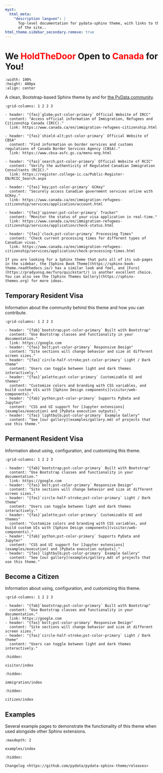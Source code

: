 ```yaml
---
myst:
  html_meta:
    "description lang=en": |
      Top-level documentation for pydata-sphinx theme, with links to the rest
      of the site..
html_theme.sidebar_secondary.remove: true
---
```


# We <span style="color:red;">HoldTheDoor</span> Open to <span style="color:red;">Canada</span> for You!

```{youtube} HFasfNBpD7U
:width: 100%
:height: 400px
:align: center
```

A clean, Bootstrap-based Sphinx theme by and for [the PyData community](https://pydata.org).

```{gallery-grid}
:grid-columns: 1 2 2 3

- header: "{fas}`globe;pst-color-primary` Official Website of IRCC"
  content: "Access official information of Immigration, Refugees and Citizenship Canada (IRCC)."
  link: https://www.canada.ca/en/immigration-refugees-citizenship.html

- header: "{fas}`shield-alt;pst-color-primary` Official Website of CBSA"
  content: "Find information on border services and customs regulations of Canada Border Services Agency (CBSA)."
  link: https://www.cbsa-asfc.gc.ca/menu-eng.html

- header: "{fas}`search;pst-color-primary` Official Website of RCIC"
  content: "Verify the authenticity of Regulated Canadian Immigration Consultants (RCIC)."
  link: https://register.college-ic.ca/Public-Register-EN/RCIC_Search.aspx

- header: "{fas}`key;pst-color-primary` GCKey"
  content: "Securely access Canadian government services online with GCKey."
  link: https://www.canada.ca/en/immigration-refugees-citizenship/services/application/account.html

- header: "{fas}`spinner;pst-color-primary` Tracker"
  content: "Monitor the status of your visa application in real-time."
  link: https://www.canada.ca/en/immigration-refugees-citizenship/services/application/check-status.html

- header: "{fas}`clock;pst-color-primary` Processing Times"
  content: "Check current processing times for different types of Canadian visas."
  link: https://www.canada.ca/en/immigration-refugees-citizenship/services/application/check-processing-times.html
```

```{seealso}
If you are looking for a Sphinx theme that puts all of its sub-pages in the sidebar, the [Sphinx Book Theme](https://sphinx-book-theme.readthedocs.io/) has a similar look and feel, and [Furo](https://pradyunsg.me/furo/quickstart/) is another excellent choice. You can also see the [Sphinx Themes Gallery](https://sphinx-themes.org) for more ideas.
```


## Temporary Resident Visa

Information about the community behind this theme and how you can contribute.

```{gallery-grid}
:grid-columns: 1 2 2 3

- header: "{fab}`bootstrap;pst-color-primary` Built with Bootstrap"
  content: "Use Bootstrap classes and functionality in your documentation."
  link: https://google.com
- header: "{fas}`bolt;pst-color-primary` Responsive Design"
  content: "Site sections will change behavior and size at different screen sizes."
- header: "{fas}`circle-half-stroke;pst-color-primary` Light / Dark theme"
  content: "Users can toggle between light and dark themes interactively."
- header: "{fas}`palette;pst-color-primary` Customizable UI and themes"
  content: "Customize colors and branding with CSS variables, and build custom UIs with [Sphinx Design components](visitor/web-components)."
- header: "{fab}`python;pst-color-primary` Supports PyData and Jupyter"
  content: "CSS and UI support for [Jupyter extensions](examples/execution) and [PyData execution outputs]."
- header: "{fas}`lightbulb;pst-color-primary` Example Gallery"
  content: "See [our gallery](examples/gallery.md) of projects that use this theme."
```


## Permanent Resident Visa

Information about using, configuration, and customizing this theme.

```{gallery-grid}
:grid-columns: 1 2 2 3

- header: "{fab}`bootstrap;pst-color-primary` Built with Bootstrap"
  content: "Use Bootstrap classes and functionality in your documentation."
  link: https://google.com
- header: "{fas}`bolt;pst-color-primary` Responsive Design"
  content: "Site sections will change behavior and size at different screen sizes."
- header: "{fas}`circle-half-stroke;pst-color-primary` Light / Dark theme"
  content: "Users can toggle between light and dark themes interactively."
- header: "{fas}`palette;pst-color-primary` Customizable UI and themes"
  content: "Customize colors and branding with CSS variables, and build custom UIs with [Sphinx Design components](visitor/web-components)."
- header: "{fab}`python;pst-color-primary` Supports PyData and Jupyter"
  content: "CSS and UI support for [Jupyter extensions](examples/execution) and [PyData execution outputs]."
- header: "{fas}`lightbulb;pst-color-primary` Example Gallery"
  content: "See [our gallery](examples/gallery.md) of projects that use this theme."
```

## Become a Citizen

Information about using, configuration, and customizing this theme.

```{gallery-grid}
:grid-columns: 1 2 2 3

- header: "{fab}`bootstrap;pst-color-primary` Built with Bootstrap"
  content: "Use Bootstrap classes and functionality in your documentation."
  link: https://google.com
- header: "{fas}`bolt;pst-color-primary` Responsive Design"
  content: "Site sections will change behavior and size at different screen sizes."
- header: "{fas}`circle-half-stroke;pst-color-primary` Light / Dark theme"
  content: "Users can toggle between light and dark themes interactively."
```


```{toctree}
:hidden:

visitor/index
```


```{toctree}
:hidden:

immigration/index
```

```{toctree}
:hidden:

citizen/index
```

## Examples

Several example pages to demonstrate the functionality of this theme when used alongside other Sphinx extensions.

```{toctree}
:maxdepth: 2

examples/index
```

```{toctree}
:hidden:

Changelog <https://github.com/pydata/pydata-sphinx-theme/releases>
```